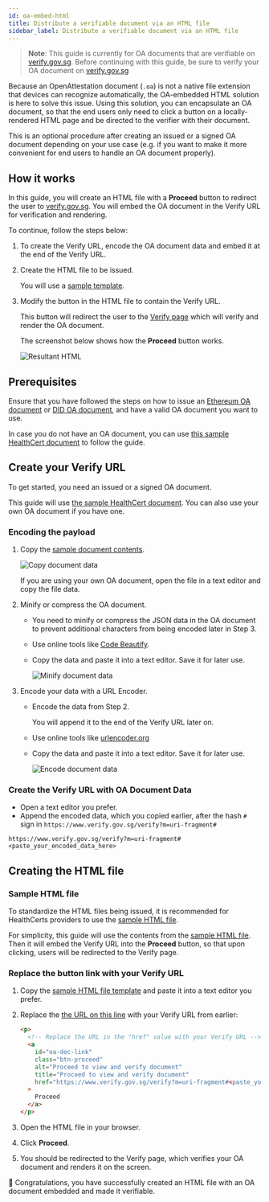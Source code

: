 ```yaml
---
id: oa-embed-html
title: Distribute a verifiable document via an HTML file
sidebar_label: Distribute a verifiable document via an HTML file
---
```


> **Note**: This guide is currently for OA documents that are verifiable on [verify.gov.sg](https://www.verify.gov.sg). Before continuing with this guide, be sure to verify your OA document on [verify.gov.sg](https://www.verify.gov.sg)

Because an OpenAttestation document (`.oa`) is not a native file extension that devices can recognize automatically, the OA-embedded HTML solution is here to solve this issue. Using this solution, you can encapsulate an OA document, so that the end users only need to click a button on a locally-rendered HTML page and be directed to the verifier with their document.

This is an optional procedure after creating an issued or a signed OA document depending on your use case (e.g. if you want to make it more convenient for end users to handle an OA document properly).

## How it works

In this guide, you will create an HTML file with a **Proceed** button to redirect the user to [verify.gov.sg](https://www.verify.gov.sg/). You will embed the OA document in the Verify URL for verification and rendering.

To continue, follow the steps below:

1. To create the Verify URL, encode the OA document data and embed it at the end of the Verify URL.

2. Create the HTML file to be issued.

    You will use a [sample template](https://github.com/Open-Attestation/oa-embedded-html/blob/master/samples/healthcert-pdt-oa-embedded-uri-fragment-sample.html).

3. Modify the button in the HTML file to contain the Verify URL. 

    This button will redirect the user to the [Verify page](https://www.verify.gov.sg/) which will verify and render the OA document.

    The screenshot below shows how the **Proceed** button works.

   ![Resultant HTML](/docs/distribute-section/oa-embed-html/html-proceed-verify.png)

## Prerequisites

Ensure that you have followed the steps on how to issue an [Ethereum OA document](/docs/ethereum-section/overview-eth) or [DID OA document](/docs/did-section/create), and have a valid OA document you want to use. 

In case you do not have an OA document, you can use [this sample HealthCert document](https://github.com/Notarise-gov-sg/api-notarise-healthcerts/blob/master/test/fixtures/v2/pdt_pcr_notarized_with_nric_wrapped.json) to follow the guide.

## Create your Verify URL

To get started, you need an issued or a signed OA document.

This guide will use [the sample HealthCert document](https://github.com/Notarise-gov-sg/api-notarise-healthcerts/blob/master/test/fixtures/v2/pdt_pcr_notarized_with_nric_wrapped.json). You can also use your own OA document if you have one.

### Encoding the payload

1. Copy the [sample document contents](https://github.com/Notarise-gov-sg/api-notarise-healthcerts/blob/master/test/fixtures/v2/pdt_pcr_notarized_with_nric_wrapped.json). 

   ![Copy document data](/docs/distribute-section/oa-embed-html/copy-healthcert-data.png)

    If you are using your own OA document, open the file in a text editor and copy the file data.

2. Minify or compress the OA document.

   - You need to minify or compress the JSON data in the OA document to prevent additional characters from being encoded later in Step 3.
   - Use online tools like [Code Beautify](https://codebeautify.org/jsonminifier).

   - Copy the data and paste it into a text editor. Save it for later use.

     ![Minify document data](/docs/distribute-section/oa-embed-html/minify-document-data.png)

3. Encode your data with a URL Encoder.

   - Encode the data from Step 2. 
   
      You will append it to the end of the Verify URL later on.

   - Use online tools like [urlencoder.org](https://www.urlencoder.org/)

   - Copy the data and paste it into a text editor. Save it for later use.

     ![Encode document data](/docs/distribute-section/oa-embed-html/encode-document-data.png)

### Create the Verify URL with OA Document Data

- Open a text editor you prefer.
- Append the encoded data, which you copied earlier, after the hash `#` sign in `https://www.verify.gov.sg/verify?m=uri-fragment#`

```url
https://www.verify.gov.sg/verify?m=uri-fragment#<paste_your_encoded_data_here>
```

## Creating the HTML file

### Sample HTML file

To standardize the HTML files being issued, it is recommended for HealthCerts providers to use the [sample HTML file](https://github.com/Open-Attestation/oa-embedded-html/blob/master/samples/healthcert-pdt-oa-embedded-uri-fragment-sample.html).

For simplicity, this guide will use the contents from the [sample HTML file](https://github.com/Open-Attestation/oa-embedded-html/blob/master/samples/healthcert-pdt-oa-embedded-uri-fragment-sample.html). Then it will embed the Verify URL into the **Proceed** button, so that upon clicking, users will be redirected to the Verify page.

### Replace the button link with your Verify URL

1. Copy the [sample HTML file template](https://github.com/Open-Attestation/oa-embedded-html/blob/master/samples/healthcert-pdt-oa-embedded-uri-fragment-sample.html) and paste it into a text editor you prefer.
2. Replace the [the URL on this line](https://github.com/Open-Attestation/oa-embedded-html/blob/master/samples/healthcert-pdt-oa-embedded-uri-fragment-sample.html#L105) with your Verify URL from earlier:

   ```html
   <p>
     <!-- Replace the URL in the "href" value with your Verify URL -->
     <a
       id="oa-doc-link"
       class="btn-proceed"
       alt="Proceed to view and verify document"
       title="Proceed to view and verify document"
       href="https://www.verify.gov.sg/verify?m=uri-fragment#<paste_your_encoded_data_here>"
     >
       Proceed
     </a>
   </p>
   ```

3. Open the HTML file in your browser.
4. Click **Proceed**.
5. You should be redirected to the Verify page, which verifies your OA document and renders it on the screen.

🎉 Congratulations, you have successfully created an HTML file with an OA document embedded and made it verifiable.

